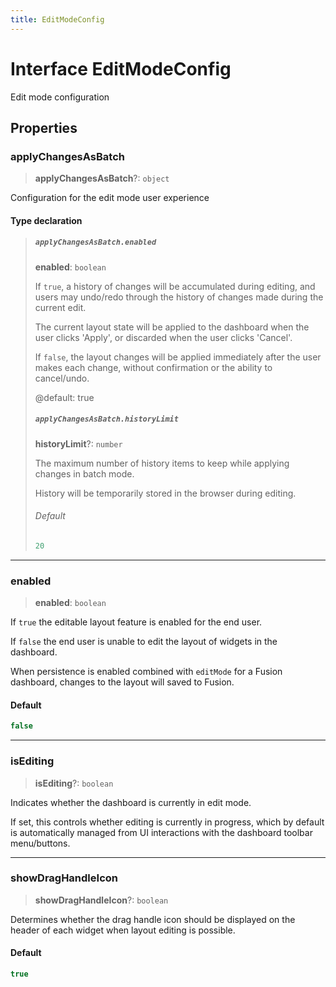 ```yaml
---
title: EditModeConfig
---
```


# Interface EditModeConfig

Edit mode configuration

## Properties

### applyChangesAsBatch

> **applyChangesAsBatch**?: `object`

Configuration for the edit mode user experience

#### Type declaration

> ##### `applyChangesAsBatch.enabled`
>
> **enabled**: `boolean`
>
> If `true`, a history of changes will be accumulated during editing,
> and users may undo/redo through the history of changes made during the current edit.
>
> The current layout state will be applied to the dashboard when the user clicks 'Apply',
> or discarded when the user clicks 'Cancel'.
>
> If `false`, the layout changes will be applied immediately after the user makes each change,
> without confirmation or the ability to cancel/undo.
>
> @default: true
>
> ##### `applyChangesAsBatch.historyLimit`
>
> **historyLimit**?: `number`
>
> The maximum number of history items to keep while applying changes in batch mode.
>
> History will be temporarily stored in the browser during editing.
>
> ###### Default
>
> ```ts
> 20
> ```
>
>

***

### enabled

> **enabled**: `boolean`

If `true` the editable layout feature is enabled for the end user.

If `false` the end user is unable to edit the layout of widgets in the dashboard.

When persistence is enabled combined with `editMode` for a Fusion dashboard, changes to the layout will saved to Fusion.

#### Default

```ts
false
```

***

### isEditing

> **isEditing**?: `boolean`

Indicates whether the dashboard is currently in edit mode.

If set, this controls whether editing is currently in progress,
which by default is automatically managed from UI interactions with the dashboard toolbar menu/buttons.

***

### showDragHandleIcon

> **showDragHandleIcon**?: `boolean`

Determines whether the drag handle icon should be displayed on the
header of each widget when layout editing is possible.

#### Default

```ts
true
```
